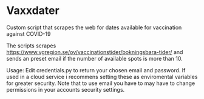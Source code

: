 # Vaxxdater
Custom script that scrapes the web for dates available for vaccination against COVID-19

The scripts scrapes https://www.vgregion.se/ov/vaccinationstider/bokningsbara-tider/ and sends an preset
email if the number of available spots is more than 10.

Usage:
  Edit credentials.py to return your chosen email and password. If used in a cloud service i recommens setting these
  as enviromental variables for greater security. 
  Note that to use email you have to  may have to change permissions in your accounts security settings.
